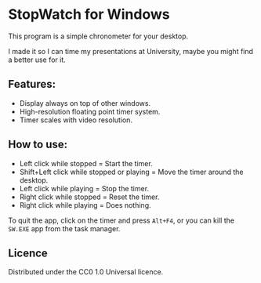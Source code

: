 # StopWatch for Windows

This program is a simple chronometer for your desktop.

I made it so I can time my presentations at University, maybe you might find a better use for it.

## Features:

* Display always on top of other windows.
* High-resolution floating point timer system.
* Timer scales with video resolution.

## How to use:

* Left click while stopped = Start the timer.
* Shift+Left click while stopped or playing = Move the timer around the desktop.
* Left click while playing = Stop the timer.
* Right click while stopped = Reset the timer.
* Right click while playing = Does nothing.

To quit the app, click on the timer and press `Alt+F4`, or you can kill the `SW.EXE` app from the task manager.

## Licence

Distributed under the CC0 1.0 Universal licence.
